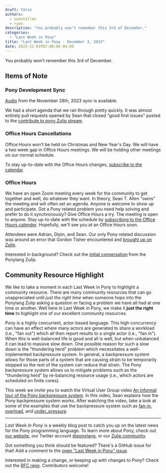 ```yaml
---
draft: false
authors:
  - seantallen
  - ryan
description: "You probably won't remember this 3rd of December."
categories:
  - "Last Week in Pony"
title: "Last Week in Pony - December 3, 2023"
date: 2023-12-03T07:00:06-04:00
---
```


You probably won't remember this 3rd of December.

<!-- more -->

## Items of Note

### Pony Development Sync

[Audio](https://sync-recordings.ponylang.io/r/2023_11_28.m4a) from the November 28th, 2023 sync is available.

We had a short agenda that we ran through pretty quickly. It was almost entirely pull requests opened by Sean that closed "good first issues" posted to the [contribute to pony Zulip stream](https://ponylang.zulipchat.com/#narrow/stream/192795-contribute-to-Pony).

### Office Hours Cancellations

Office Hours won't be held on Christmas and New Year's Day. We will have a two week gap in Office Hours meetings. We will be holding other meetings on our normal schedule.

To stay up-to-date with the Office Hours changes, [subscribe to the calendar](https://calendar.google.com/calendar/ical/4465e68ae24131ae00461a40893f2637a2c9ac510e311a44ff78680e2f183ce3%40group.calendar.google.com/public/basic.ics).

### Office Hours

We have an open Zoom meeting every week for the community to get together and well, do whatever they want. In theory, Sean T. Allen "owns" the meeting and will often set an agenda. Anyone is welcome to show up and participate. Got a Pony related problem you need help solving and prefer to do it synchronously? Give Office Hours a try. The meeting is open to anyone. Stay up-to-date with the schedule by [subscribing to the Office Hours calender](https://calendar.google.com/calendar/ical/4465e68ae24131ae00461a40893f2637a2c9ac510e311a44ff78680e2f183ce3%40group.calendar.google.com/public/basic.ics). Hopefully, we'll see you at an Office Hours soon.

Attendees were Adrian, Dipin, and Sean. Our only Pony related discussion was around an error that Gordon Tisher encountered and [brought up on Zulip](https://ponylang.zulipchat.com/#narrow/stream/189985-beginner-help/topic/partial.20application.20help).

Interested in background? Check out the [initial conversation](https://ponylang.zulipchat.com/#narrow/stream/234733-off-topic/topic/Algorithm.20Request.3A.20uniform.20and.20100.25.20coverage.20prng) from the Ponylang Zulip.

## Community Resource Highlight

We like to take a moment in each Last Week in Pony to highlight a community resource. There are many community resources that can go unappreciated until _just the right time_ when someone hops into the Ponylang Zulip asking a question or facing a problem we have all had at one time or another. Well here in Last Week in Pony, we make it **just the right time** to highlight one of our excellent community resources.

Pony is a highly concurrent, actor-based language. This high concurrency can have an effect where many actors are generated to share a workload (i.e., "fan out") which all then report results to a single actor (i.e., "fan in"). When this is well-balanced life is good and all is well, but when unbalanced it can lead to massive slow down. One possible reason for such a slow down is the "thundering herd" problem which necessitates a well-implemented backpressure system. In general, a backpressure system allows for those parts of a system that are causing strain to be temporarily stopped so the rest of the system can reduce that strain. The Pony backpressure system allows us to mitigate problems such as the "thundering herd" by re-balancing resource usage (i.e., which actors are scheduled on finite cores).

This week we invite you to watch the Virtual User Group video [An informal tour of the Pony backpressure system](https://vimeo.com/707155973). In this video, Sean explains how the Pony backpressure system works. After watching the video, take a look at some of the examples that use the backpressure system such as [fan-in](https://github.com/ponylang/ponyc/tree/main/examples/fan-in), [overload](https://github.com/ponylang/ponyc/tree/main/examples/overload), and [under_pressure](https://github.com/ponylang/ponyc/tree/main/examples/under_pressure).

---

_Last Week In Pony_ is a weekly blog post to catch you up on the latest news for the Pony programming language. To learn more about Pony, check out [our website](https://ponylang.io), our Twitter account [@ponylang](https://twitter.com/ponylang), or our [Zulip community](https://ponylang.zulipchat.com).

Got something you think should be featured? There's a GitHub issue for that! Add a comment to the [open "Last Week in Pony" issue](https://github.com/ponylang/ponylang.github.io/issues?q=is%3Aissue+is%3Aopen+label%3Alast-week-in-pony).

Interested in making a change, or keeping up with changes to Pony? Check out the [RFC repo](https://github.com/ponylang/rfcs). Contributors welcome!

